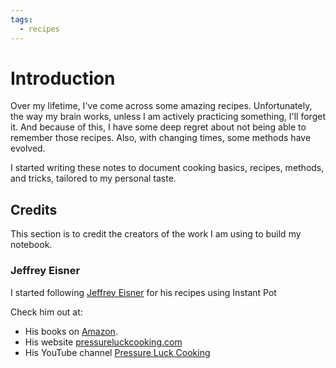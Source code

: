 ```yaml
---
tags:
  - recipes
---
```


# Introduction

Over my lifetime, I've come across some amazing recipes. Unfortunately, the way my brain works, unless I am actively practicing something, I'll forget it. And because of this, I have some deep regret about not being able to remember those recipes. Also, with changing times, some methods have evolved.

I started writing these notes to document cooking basics, recipes, methods, and tricks, tailored to my personal taste.

## Credits

This section is to credit the creators of the work I am using to build my notebook.

### Jeffrey Eisner

I started following [Jeffrey Eisner](https://www.amazon.com/stores/author/B07YC4XQGN/about) for his recipes using Instant Pot

Check him out at:

* His books on [Amazon](https://www.amazon.com/stores/author/B07YC4XQGN/allbooks).
* His website [pressureluckcooking.com](https://pressureluckcooking.com/)
* His YouTube channel [Pressure Luck Cooking](https://www.youtube.com/c/PressureLuck)
